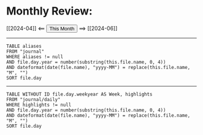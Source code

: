 # Monthly Review:

[[2024-04]] <== <button class="date_button_today">This Month</button> ==> [[2024-06]]

---

```dataview
TABLE aliases
FROM "journal"
WHERE aliases != null
AND file.day.year = number(substring(this.file.name, 0, 4))
AND dateformat(date(file.name), "yyyy-MM") = replace(this.file.name, "M", "")
SORT file.day
```

---

```dataview
TABLE WITHOUT ID file.day.weekyear AS Week, highlights
FROM "journal/daily"
WHERE highlights != null
AND file.day.year = number(substring(this.file.name, 0, 4))
AND dateformat(date(file.name), "yyyy-MM") = replace(this.file.name, "M", "")
SORT file.day
```
